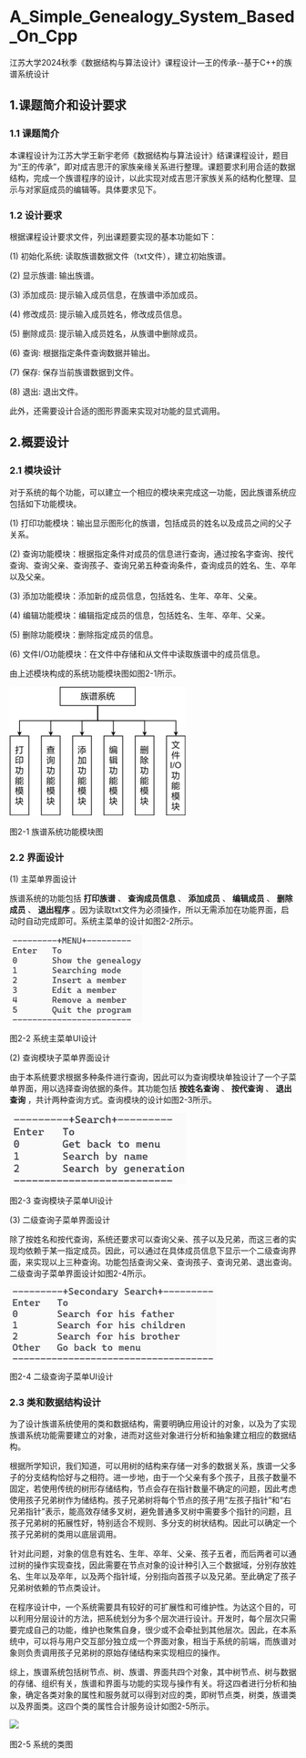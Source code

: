 # A_Simple_Genealogy_System_Based_On_Cpp

 江苏大学2024秋季《数据结构与算法设计》课程设计—王的传承--基于C++的族谱系统设计

## **1.课题简介和设计要求**

### **1.1 课题简介**

本课程设计为江苏大学王新宇老师《数据结构与算法设计》结课课程设计，题目为“王的传承”，即对成吉思汗的家族亲缘关系进行整理。课题要求利用合适的数据结构，完成一个族谱程序的设计，以此实现对成吉思汗家族关系的结构化整理、显示与对家庭成员的编辑等。具体要求见下。

### **1.2 设计要求**

根据课程设计要求文件，列出课题要实现的基本功能如下：

(1) 初始化系统: 读取族谱数据文件（txt文件），建立初始族谱。

(2) 显示族谱: 输出族谱。

(3) 添加成员: 提示输入成员信息，在族谱中添加成员。

(4) 修改成员: 提示输入成员姓名，修改成员信息。

(5) 删除成员: 提示输入成员姓名，从族谱中删除成员。

(6) 查询: 根据指定条件查询数据并输出。

(7) 保存: 保存当前族谱数据到文件。

(8) 退出: 退出文件。

此外，还需要设计合适的图形界面来实现对功能的显式调用。

## **2.概要设计**

### **2.1 模块设计**

对于系统的每个功能，可以建立一个相应的模块来完成这一功能，因此族谱系统应包括如下功能模块。

(1) 打印功能模块：输出显示图形化的族谱，包括成员的姓名以及成员之间的父子关系。

(2) 查询功能模块：根据指定条件对成员的信息进行查询，通过按名字查询、按代查询、查询父亲、查询孩子、查询兄弟五种查询条件，查询成员的姓名、生、卒年以及父亲。

(3) 添加功能模块：添加新的成员信息，包括姓名、生年、卒年、父亲。

(4) 编辑功能模块：编辑指定成员的信息，包括姓名、生年、卒年、父亲。

(5) 删除功能模块：删除指定成员的信息。

(6) 文件I/O功能模块：在文件中存储和从文件中读取族谱中的成员信息。

由上述模块构成的系统功能模块图如图2-1所示。

![](https://github.com/Hamilton-Liu/JSU_DSA_2024_Fall_Course_Design/blob/main/docs/pics/module.png)

图2-1 族谱系统功能模块图

### **2.2 界面设计**

(1) 主菜单界面设计

族谱系统的功能包括 **打印族谱** 、 **查询成员信息** 、 **添加成员** 、 **编辑成员** 、 **删除成员** 、 **退出程序** 。因为读取txt文件为必须操作，所以无需添加在功能界面，启动时自动完成即可。系统主菜单的设计如图2-2所示。

![](https://github.com/Hamilton-Liu/JSU_DSA_2024_Fall_Course_Design/blob/main/docs/pics/menu.png)

图2-2 系统主菜单UI设计

(2) 查询模块子菜单界面设计

由于本系统要求根据多种条件进行查询，因此可以为查询模块单独设计了一个子菜单界面，用以选择查询依据的条件。其功能包括 **按姓名查询** 、 **按代查询** 、 **退出查询** ，共计两种查询方式。查询模块的设计如图2-3所示。

![](https://github.com/Hamilton-Liu/JSU_DSA_2024_Fall_Course_Design/blob/main/docs/pics/search.png)

图2-3 查询模块子菜单UI设计

(3) 二级查询子菜单界面设计

除了按姓名和按代查询，系统还要求可以查询父亲、孩子以及兄弟，而这三者的实现均依赖于某一指定成员。因此，可以通过在具体成员信息下显示一个二级查询界面，来实现以上三种查询。功能包括查询父亲、查询孩子、查询兄弟、退出查询。二级查询子菜单界面设计如图2-4所示。

![](https://github.com/Hamilton-Liu/JSU_DSA_2024_Fall_Course_Design/blob/main/docs/pics/second_search.png)

图2-4 二级查询子菜单UI设计

### **2.3 类和数据结构设计**

为了设计族谱系统使用的类和数据结构，需要明确应用设计的对象，以及为了实现族谱系统功能需要建立的对象，进而对这些对象进行分析和抽象建立相应的数据结构。

根据所学知识，我们知道，可以用树的结构来存储一对多的数据关系，族谱一父多子的分支结构恰好与之相符。进一步地，由于一个父亲有多个孩子，且孩子数量不固定，若使用传统的树形存储结构，节点会存在指针数量不确定的问题，因此考虑使用孩子兄弟树作为储结构。孩子兄弟树将每个节点的孩子用“左孩子指针”和“右兄弟指针”表示，能高效存储多叉树，避免普通多叉树中需要多个指针的问题，且孩子兄弟树的拓展性好，特别适合不规则、多分支的树状结构。因此可以确定一个孩子兄弟树的类用以底层调用。

针对此问题，对象的信息有姓名、生年、卒年、父亲、孩子五者，而后两者可以通过树的操作实现查找，因此需要在节点对象的设计种引入三个数据域，分别存放姓名、生年以及卒年，以及两个指针域，分别指向首孩子以及兄弟。至此确定了孩子兄弟树依赖的节点类设计。

在程序设计中，一个系统需要具有较好的可扩展性和可维护性。为达这个目的，可以利用分层设计的方法，把系统划分为多个层次进行设计。开发时，每个层次只需要完成自己的功能，维护也聚焦自身，很少或不会牵扯到其他层次。因此，在本系统中，可以将与用户交互部分独立成一个界面对象，相当于系统的前端，而族谱对象则负责调用孩子兄弟树的原始存储结构来实现相应的操作。

综上，族谱系统包括树节点、树、族谱、界面共四个对象，其中树节点、树与数据的存储、组织有关，族谱和界面与功能的实现与操作有关。将这四者进行分析和抽象，确定各类对象的属性和服务就可以得到对应的类，即树节点类，树类，族谱类以及界面类。这四个类的属性合计服务设计如图2-5所示。

![](https://github.com/Hamilton-Liu/JSU_DSA_2024_Fall_Course_Design/blob/main/docs\pics\UML.png)

图2-5 系统的类图
